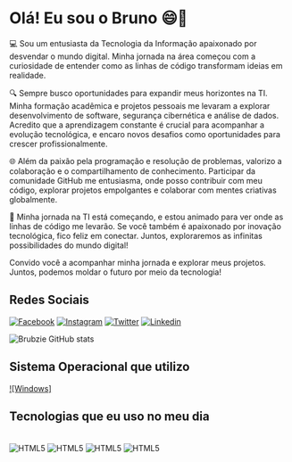 # Olá! Eu sou o Bruno 😄👋

💻 Sou um entusiasta da Tecnologia da Informação apaixonado por desvendar o mundo digital. Minha jornada na área começou com a curiosidade de entender como as linhas de código transformam ideias em realidade.

🔍 Sempre busco oportunidades para expandir meus horizontes na TI. Minha formação acadêmica e projetos pessoais me levaram a explorar desenvolvimento de software, segurança cibernética e análise de dados. Acredito que a aprendizagem constante é crucial para acompanhar a evolução tecnológica, e encaro novos desafios como oportunidades para crescer profissionalmente.

🌐 Além da paixão pela programação e resolução de problemas, valorizo a colaboração e o compartilhamento de conhecimento. Participar da comunidade GitHub me entusiasma, onde posso contribuir com meu código, explorar projetos empolgantes e colaborar com mentes criativas globalmente.

🚀 Minha jornada na TI está começando, e estou animado para ver onde as linhas de código me levarão. Se você também é apaixonado por inovação tecnológica, fico feliz em conectar. Juntos, exploraremos as infinitas possibilidades do mundo digital!

Convido você a acompanhar minha jornada e explorar meus projetos. Juntos, podemos moldar o futuro por meio da tecnologia!

## Redes Sociais
[![Facebook](https://img.shields.io/badge/Facebook-1877F2?style=for-the-badge&logo=facebook&logoColor=white)](https://www.facebook.com/profile.php?id=100006683113008) [![Instagram](https://img.shields.io/badge/Instagram-E4405F?style=for-the-badge&logo=instagram&logoColor=white)](https://www.instagram.com/bruno_alves003/) [![Twitter](https://img.shields.io/badge/Twitter-1DA1F2?style=for-the-badge&logo=twitter&logoColor=white)](https://twitter.com/Bruuun1n) [![Linkedin](https://img.shields.io/badge/LinkedIn-0077B5?style=for-the-badge&logo=linkedin&logoColor=white)](https://www.linkedin.com/in/bruno-alves-81030a253/)

![Brubzie GitHub stats](https://github-readme-stats.vercel.app/api?username=Brubzie&show_icons=true&theme=dracula)

## Sistema Operacional que utilizo

[![Windows]](https://img.shields.io/badge/Windows-0078D6?style=for-the-badge&logo=windows&logoColor=white)

## Tecnologias que eu uso no meu dia

<div style="display: inline_block"><br clear="all">
 <img align="center" alt="HTML5" src="https://img.shields.io/badge/HTML5-E34F26?style=for-the-badge&logo=html5&logoColor=white" />
 <img align="center" alt="HTML5" src="https://img.shields.io/badge/CSS3-1572B6?style=for-the-badge&logo=css3&logoColor=white" />
 <img align="center" alt="HTML5" src="https://img.shields.io/badge/JavaScript-F7DF1E?style=for-the-badge&logo=javascript&logoColor=black" />
 <img align="center" alt="HTML5" src="https://img.shields.io/badge/C%2B%2B-00599C?style=for-the-badge&logo=c%2B%2B&logoColor=white" />
</div>
